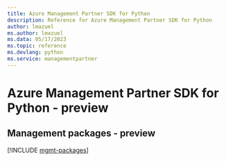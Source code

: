 ```yaml
---
title: Azure Management Partner SDK for Python
description: Reference for Azure Management Partner SDK for Python
author: lmazuel
ms.author: lmazuel
ms.data: 05/17/2023
ms.topic: reference
ms.devlang: python
ms.service: managementpartner
---
```

# Azure Management Partner SDK for Python - preview

## Management packages - preview
[!INCLUDE [mgmt-packages](management-partner-mgmt-index.md)]